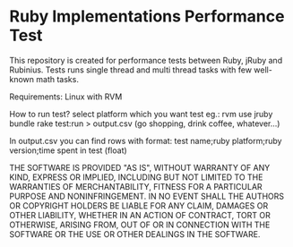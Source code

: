 # Ruby Implementations Performance Test

This repository is created for performance tests between Ruby, jRuby and Rubinius.
Tests runs single thread and multi thread tasks with few well-known math tasks.

Requirements:
Linux with RVM

How to run test?
select platform which you want test eg.: rvm use jruby
bundle
rake test:run > output.csv
(go shopping, drink coffee, whatever...)

In output.csv you can find rows with format:
test name;ruby platform;ruby version;time spent in test (float)

THE SOFTWARE IS PROVIDED "AS IS", WITHOUT WARRANTY OF ANY KIND,
EXPRESS OR IMPLIED, INCLUDING BUT NOT LIMITED TO THE WARRANTIES OF
MERCHANTABILITY, FITNESS FOR A PARTICULAR PURPOSE AND
NONINFRINGEMENT. IN NO EVENT SHALL THE AUTHORS OR COPYRIGHT
HOLDERS BE LIABLE FOR ANY CLAIM, DAMAGES OR OTHER LIABILITY, WHETHER
IN AN ACTION OF CONTRACT, TORT OR OTHERWISE, ARISING FROM, OUT OF OR
IN CONNECTION WITH THE SOFTWARE OR THE USE OR OTHER DEALINGS IN
THE SOFTWARE.
